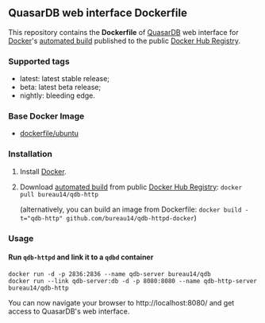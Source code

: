 ## QuasarDB web interface Dockerfile

This repository contains the **Dockerfile** of [QuasarDB](http://www.quasardb.net/) web interface for [Docker](https://www.docker.com/)'s [automated build](https://registry.hub.docker.com/u/bureau14/qdb/) published to the public [Docker Hub Registry](https://registry.hub.docker.com/).

### Supported tags

* latest: latest stable release;
* beta: latest beta release;
* nightly: bleeding edge.

### Base Docker Image

* [dockerfile/ubuntu](http://dockerfile.github.io/#/ubuntu)

### Installation

1. Install [Docker](https://www.docker.com/).

2. Download [automated build](https://registry.hub.docker.com/u/bureau14/qdb-http/) from public [Docker Hub Registry](https://registry.hub.docker.com/): `docker pull bureau14/qdb-http`

   (alternatively, you can build an image from Dockerfile: `docker build -t="qdb-http" github.com/bureau14/qdb-httpd-docker`)

### Usage

#### Run `qdb-httpd` and link it to a `qdbd` container

    docker run -d -p 2836:2836 --name qdb-server bureau14/qdb
    docker run --link qdb-server:db -d -p 8080:8080 --name qdb-http-server bureau14/qdb-http

You can now navigate your browser to http://localhost:8080/ and get access to
QuasarDB's web interface.

